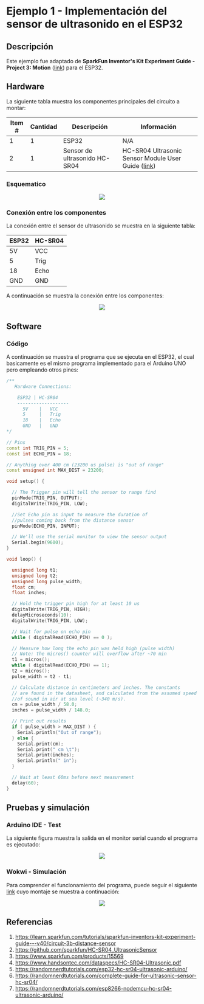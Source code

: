 # Ejemplo 1 - Implementación del sensor de ultrasonido en el ESP32

## Descripción

Este ejemplo fue adaptado de  **SparkFun Inventor's Kit Experiment Guide - Project 3: Motion** ([link](https://learn.sparkfun.com/tutorials/sparkfun-inventors-kit-experiment-guide---v40/project-3-motion)) para el ESP32.

## Hardware

La siguiente tabla muestra los componentes principales del circuito a montar:


| Item # | Cantidad | Descripción    | Información |
| ------ | -------- | -------------- | ----------- |
| 1      | 1        | ESP32          | N/A         |
| 2      | 1        | Sensor de ultrasonido HC-SR04  | HC-SR04 Ultrasonic Sensor Module User Guide ([link](https://www.handsontec.com/dataspecs/HC-SR04-Ultrasonic.pdf)) |


### Esquematico

<p align="center">
  <img src="esp32_ultrasonido_sch.png">
</p>

### Conexión entre los componentes

La conexión entre el sensor de ultrasonido se muestra en la siguiente tabla:


|ESP32|HC-SR04|
|---|---|
|5V|VCC|
|5|Trig|
|18|Echo|
|GND|GND|


A continuación se muestra la conexión entre los componentes:

<p align="center">
  <img src="esp32_ultrasonido_bb.png">
</p>

## Software

### Código

A continuación se muestra el programa que se ejecuta en el ESP32, el cual basicamente es el mismo programa implementado para el Arduino UNO pero empleando otros pines:

```ino
/**
   Hardware Connections:

    ESP32 | HC-SR04
    -------------------
      5V    |   VCC
      5     |   Trig
      18    |   Echo
      GND   |   GND
*/

// Pins
const int TRIG_PIN = 5;
const int ECHO_PIN = 18;

// Anything over 400 cm (23200 us pulse) is "out of range"
const unsigned int MAX_DIST = 23200;

void setup() {

  // The Trigger pin will tell the sensor to range find
  pinMode(TRIG_PIN, OUTPUT);
  digitalWrite(TRIG_PIN, LOW);

  //Set Echo pin as input to measure the duration of 
  //pulses coming back from the distance sensor
  pinMode(ECHO_PIN, INPUT);

  // We'll use the serial monitor to view the sensor output
  Serial.begin(9600);
}

void loop() {

  unsigned long t1;
  unsigned long t2;
  unsigned long pulse_width;
  float cm;
  float inches;

  // Hold the trigger pin high for at least 10 us
  digitalWrite(TRIG_PIN, HIGH);
  delayMicroseconds(10);
  digitalWrite(TRIG_PIN, LOW);

  // Wait for pulse on echo pin
  while ( digitalRead(ECHO_PIN) == 0 );

  // Measure how long the echo pin was held high (pulse width)
  // Note: the micros() counter will overflow after ~70 min
  t1 = micros();
  while ( digitalRead(ECHO_PIN) == 1);
  t2 = micros();
  pulse_width = t2 - t1;

  // Calculate distance in centimeters and inches. The constants
  // are found in the datasheet, and calculated from the assumed speed
  //of sound in air at sea level (~340 m/s).
  cm = pulse_width / 58.0;
  inches = pulse_width / 148.0;

  // Print out results
  if ( pulse_width > MAX_DIST ) {
    Serial.println("Out of range");
  } else {
    Serial.print(cm);
    Serial.print(" cm \t");
    Serial.print(inches);
    Serial.println(" in");
  }

  // Wait at least 60ms before next measurement
  delay(60);
}
```

## Pruebas y simulación

### Arduino IDE - Test

La siguiente figura muestra la salida en el monitor serial cuando el programa es ejecutado:

<p align="center">
  <img src="ultrasonido_esp32_serial.png">
</p>

### Wokwi - Simulación

Para comprender el funcionamiento del programa, puede seguir el siguiente [link](https://wokwi.com/projects/391349504507707393) cuyo montaje se muestra a continuación:

<p align="center">
  <img src="esp32-ultrasonido_sim.png">
</p>

## Referencias
1. https://learn.sparkfun.com/tutorials/sparkfun-inventors-kit-experiment-guide---v40/circuit-3b-distance-sensor
2. https://github.com/sparkfun/HC-SR04_UltrasonicSensor
3. https://www.sparkfun.com/products/15569
4. https://www.handsontec.com/dataspecs/HC-SR04-Ultrasonic.pdf
5. https://randomnerdtutorials.com/esp32-hc-sr04-ultrasonic-arduino/
6. https://randomnerdtutorials.com/complete-guide-for-ultrasonic-sensor-hc-sr04/
7. https://randomnerdtutorials.com/esp8266-nodemcu-hc-sr04-ultrasonic-arduino/